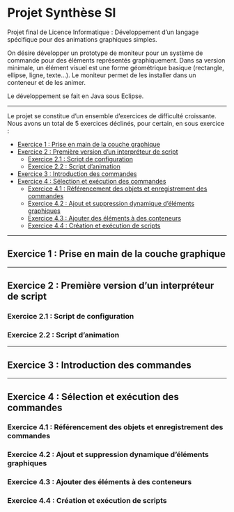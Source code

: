 # Projet Synthèse SI
Projet final de Licence Informatique : Développement d’un langage spécifique pour des animations graphiques simples.

On désire développer un prototype de moniteur pour un système de commande pour des éléments
représentés graphiquement. Dans sa version minimale, un élément visuel est une forme géométrique
basique (rectangle, ellipse, ligne, texte…). Le moniteur permet de les installer dans un conteneur et
de les animer.

Le développement se fait en Java sous Eclipse.

***

Le projet se constitue d’un ensemble d’exercices de difficulté croissante. Nous avons un total de 5 exercices déclinés, pour certain, en sous exercice :

* [Exercice 1 : Prise en main de la couche graphique](#exercice-1--prise-en-main-de-la-couche-graphique)
* [Exercice 2 : Première version d’un interpréteur de script](#exercice-2--première-version-dun-interpréteur-de-script)
  * [Exercice 2.1 : Script de configuration](#exercice-21--script-de-configuration)
  * [Exercice 2.2 : Script d’animation](#exercice-22--script-danimation)
* [Exercice 3 : Introduction des commandes](#exercice-3--introduction-des-commandes)
* [Exercice 4 : Sélection et exécution des commandes](#exercice-4--sélection-et-exécution-des-commandes)
  * [Exercice 4.1 : Référencement des objets et enregistrement des commandes](#exercice-41--référencement-des-objets-et-enregistrement-des-commandes)
  * [Exercice 4.2 : Ajout et suppression dynamique d’éléments graphiques](#exercice-42--ajout-et-suppression-dynamique-déléments-graphiques)
  * [Exercice 4.3 : Ajouter des éléments à des conteneurs](#exercice-43--ajouter-des-éléments-à-des-conteneurs)
  * [Exercice 4.4 : Création et exécution de scripts](#exercice-44--création-et-exécution-de-scripts)
  
***

## Exercice 1 : Prise en main de la couche graphique

***

## Exercice 2 : Première version d’un interpréteur de script
### Exercice 2.1 : Script de configuration
### Exercice 2.2 : Script d’animation

***

## Exercice 3 : Introduction des commandes

***

## Exercice 4 : Sélection et exécution des commandes
### Exercice 4.1 : Référencement des objets et enregistrement des commandes
### Exercice 4.2 : Ajout et suppression dynamique d’éléments graphiques
### Exercice 4.3 : Ajouter des éléments à des conteneurs
### Exercice 4.4 : Création et exécution de scripts




